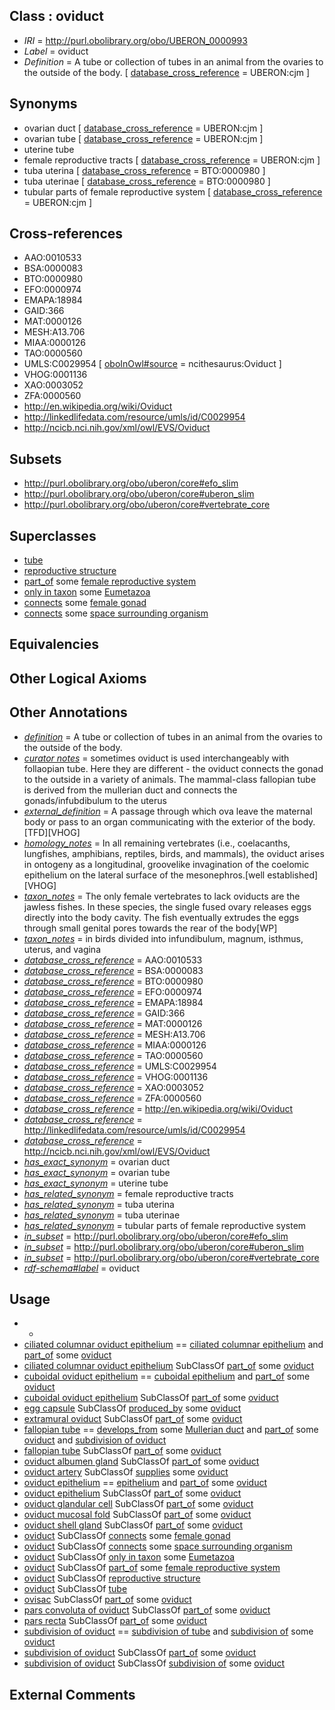
## Class : oviduct

 * *IRI* = http://purl.obolibrary.org/obo/UBERON_0000993
 * *Label* = oviduct
 * *Definition* = A tube or collection of tubes in an animal from the ovaries to the outside of the body. [ [database_cross_reference](../../ef/oboInOwl#hasDbXref.md) = UBERON:cjm ]

## Synonyms

 * ovarian duct [ [database_cross_reference](../../ef/oboInOwl#hasDbXref.md) = UBERON:cjm ]
 * ovarian tube [ [database_cross_reference](../../ef/oboInOwl#hasDbXref.md) = UBERON:cjm ]
 * uterine tube
 * female reproductive tracts [ [database_cross_reference](../../ef/oboInOwl#hasDbXref.md) = UBERON:cjm ]
 * tuba uterina [ [database_cross_reference](../../ef/oboInOwl#hasDbXref.md) = BTO:0000980 ]
 * tuba uterinae [ [database_cross_reference](../../ef/oboInOwl#hasDbXref.md) = BTO:0000980 ]
 * tubular parts of female reproductive system [ [database_cross_reference](../../ef/oboInOwl#hasDbXref.md) = UBERON:cjm ]

## Cross-references

 * AAO:0010533
 * BSA:0000083
 * BTO:0000980
 * EFO:0000974
 * EMAPA:18984
 * GAID:366
 * MAT:0000126
 * MESH:A13.706
 * MIAA:0000126
 * TAO:0000560
 * UMLS:C0029954 [ [oboInOwl#source](../../ce/oboInOwl#source.md) = ncithesaurus:Oviduct ]
 * VHOG:0001136
 * XAO:0003052
 * ZFA:0000560
 * http://en.wikipedia.org/wiki/Oviduct
 * http://linkedlifedata.com/resource/umls/id/C0029954
 * http://ncicb.nci.nih.gov/xml/owl/EVS/Oviduct

## Subsets

 * http://purl.obolibrary.org/obo/uberon/core#efo_slim
 * http://purl.obolibrary.org/obo/uberon/core#uberon_slim
 * http://purl.obolibrary.org/obo/uberon/core#vertebrate_core

## Superclasses

 * [tube](../../UBERON/25/UBERON_0000025.md)
 * [reproductive structure](../../UBERON/56/UBERON_0005156.md)
 * [part_of](../../BFO/50/BFO_0000050.md) some [female reproductive system](../../UBERON/74/UBERON_0000474.md)
 * [only in taxon](../../RO/60/RO_0002160.md) some [Eumetazoa](../../NCBITaxon/72/NCBITaxon_6072.md)
 * [connects](../../RO/76/RO_0002176.md) some [female gonad](../../UBERON/92/UBERON_0000992.md)
 * [connects](../../RO/76/RO_0002176.md) some [space surrounding organism](../../UBERON/14/UBERON_0013514.md)

## Equivalencies


## Other Logical Axioms


## Other Annotations

 * *[definition](../../IAO/15/IAO_0000115.md)* = A tube or collection of tubes in an animal from the ovaries to the outside of the body.
 * *[curator notes](../../IAO/32/IAO_0000232.md)* = sometimes oviduct is used interchangeably with follaopian tube. Here they are different - the oviduct connects the gonad to the outside in a variety of animals. The mammal-class fallopian tube is derived from the mullerian duct and connects the gonads/infubdibulum to the uterus
 * *[external_definition](../../UBPROP/01/UBPROP_0000001.md)* = A passage through which ova leave the maternal body or pass to an organ communicating with the exterior of the body. [TFD][VHOG]
 * *[homology_notes](../../UBPROP/03/UBPROP_0000003.md)* = In all remaining vertebrates (i.e., coelacanths, lungfishes, amphibians, reptiles, birds, and mammals), the oviduct arises in ontogeny as a longitudinal, groovelike invagination of the coelomic epithelium on the lateral surface of the mesonephros.[well established][VHOG]
 * *[taxon_notes](../../UBPROP/08/UBPROP_0000008.md)* = The only female vertebrates to lack oviducts are the jawless fishes. In these species, the single fused ovary releases eggs directly into the body cavity. The fish eventually extrudes the eggs through small genital pores towards the rear of the body[WP]
 * *[taxon_notes](../../UBPROP/08/UBPROP_0000008.md)* = in birds divided into infundibulum, magnum, isthmus, uterus, and vagina
 * *[database_cross_reference](../../ef/oboInOwl#hasDbXref.md)* = AAO:0010533
 * *[database_cross_reference](../../ef/oboInOwl#hasDbXref.md)* = BSA:0000083
 * *[database_cross_reference](../../ef/oboInOwl#hasDbXref.md)* = BTO:0000980
 * *[database_cross_reference](../../ef/oboInOwl#hasDbXref.md)* = EFO:0000974
 * *[database_cross_reference](../../ef/oboInOwl#hasDbXref.md)* = EMAPA:18984
 * *[database_cross_reference](../../ef/oboInOwl#hasDbXref.md)* = GAID:366
 * *[database_cross_reference](../../ef/oboInOwl#hasDbXref.md)* = MAT:0000126
 * *[database_cross_reference](../../ef/oboInOwl#hasDbXref.md)* = MESH:A13.706
 * *[database_cross_reference](../../ef/oboInOwl#hasDbXref.md)* = MIAA:0000126
 * *[database_cross_reference](../../ef/oboInOwl#hasDbXref.md)* = TAO:0000560
 * *[database_cross_reference](../../ef/oboInOwl#hasDbXref.md)* = UMLS:C0029954
 * *[database_cross_reference](../../ef/oboInOwl#hasDbXref.md)* = VHOG:0001136
 * *[database_cross_reference](../../ef/oboInOwl#hasDbXref.md)* = XAO:0003052
 * *[database_cross_reference](../../ef/oboInOwl#hasDbXref.md)* = ZFA:0000560
 * *[database_cross_reference](../../ef/oboInOwl#hasDbXref.md)* = http://en.wikipedia.org/wiki/Oviduct
 * *[database_cross_reference](../../ef/oboInOwl#hasDbXref.md)* = http://linkedlifedata.com/resource/umls/id/C0029954
 * *[database_cross_reference](../../ef/oboInOwl#hasDbXref.md)* = http://ncicb.nci.nih.gov/xml/owl/EVS/Oviduct
 * *[has_exact_synonym](../../ym/oboInOwl#hasExactSynonym.md)* = ovarian duct
 * *[has_exact_synonym](../../ym/oboInOwl#hasExactSynonym.md)* = ovarian tube
 * *[has_exact_synonym](../../ym/oboInOwl#hasExactSynonym.md)* = uterine tube
 * *[has_related_synonym](../../ym/oboInOwl#hasRelatedSynonym.md)* = female reproductive tracts
 * *[has_related_synonym](../../ym/oboInOwl#hasRelatedSynonym.md)* = tuba uterina
 * *[has_related_synonym](../../ym/oboInOwl#hasRelatedSynonym.md)* = tuba uterinae
 * *[has_related_synonym](../../ym/oboInOwl#hasRelatedSynonym.md)* = tubular parts of female reproductive system
 * *[in_subset](../../et/oboInOwl#inSubset.md)* = http://purl.obolibrary.org/obo/uberon/core#efo_slim
 * *[in_subset](../../et/oboInOwl#inSubset.md)* = http://purl.obolibrary.org/obo/uberon/core#uberon_slim
 * *[in_subset](../../et/oboInOwl#inSubset.md)* = http://purl.obolibrary.org/obo/uberon/core#vertebrate_core
 * *[rdf-schema#label](../../el/rdf-schema#label.md)* = oviduct

## Usage

 * -
 * [ciliated columnar oviduct epithelium](../../UBERON/89/UBERON_0007589.md) == [ciliated columnar epithelium](../../UBERON/92/UBERON_0007592.md) and [part_of](../../BFO/50/BFO_0000050.md) some [oviduct](../../UBERON/93/UBERON_0000993.md)
 * [ciliated columnar oviduct epithelium](../../UBERON/89/UBERON_0007589.md) SubClassOf [part_of](../../BFO/50/BFO_0000050.md) some [oviduct](../../UBERON/93/UBERON_0000993.md)
 * [cuboidal oviduct epithelium](../../UBERON/90/UBERON_0007590.md) == [cuboidal epithelium](../../UBERON/77/UBERON_0010077.md) and [part_of](../../BFO/50/BFO_0000050.md) some [oviduct](../../UBERON/93/UBERON_0000993.md)
 * [cuboidal oviduct epithelium](../../UBERON/90/UBERON_0007590.md) SubClassOf [part_of](../../BFO/50/BFO_0000050.md) some [oviduct](../../UBERON/93/UBERON_0000993.md)
 * [egg capsule](../../UBERON/36/UBERON_3010636.md) SubClassOf [produced_by](../../RO/01/RO_0003001.md) some [oviduct](../../UBERON/93/UBERON_0000993.md)
 * [extramural oviduct](../../UBERON/19/UBERON_0018319.md) SubClassOf [part_of](../../BFO/50/BFO_0000050.md) some [oviduct](../../UBERON/93/UBERON_0000993.md)
 * [fallopian tube](../../UBERON/89/UBERON_0003889.md) == [develops_from](../../RO/02/RO_0002202.md) some [Mullerian duct](../../UBERON/90/UBERON_0003890.md) and [part_of](../../BFO/50/BFO_0000050.md) some [oviduct](../../UBERON/93/UBERON_0000993.md) and [subdivision of oviduct](../../UBERON/15/UBERON_0013515.md)
 * [fallopian tube](../../UBERON/89/UBERON_0003889.md) SubClassOf [part_of](../../BFO/50/BFO_0000050.md) some [oviduct](../../UBERON/93/UBERON_0000993.md)
 * [oviduct albumen gland](../../UBERON/35/UBERON_0034735.md) SubClassOf [part_of](../../BFO/50/BFO_0000050.md) some [oviduct](../../UBERON/93/UBERON_0000993.md)
 * [oviduct artery](../../UBERON/03/UBERON_3010503.md) SubClassOf [supplies](../../RO/78/RO_0002178.md) some [oviduct](../../UBERON/93/UBERON_0000993.md)
 * [oviduct epithelium](../../UBERON/04/UBERON_0004804.md) == [epithelium](../../UBERON/83/UBERON_0000483.md) and [part_of](../../BFO/50/BFO_0000050.md) some [oviduct](../../UBERON/93/UBERON_0000993.md)
 * [oviduct epithelium](../../UBERON/04/UBERON_0004804.md) SubClassOf [part_of](../../BFO/50/BFO_0000050.md) some [oviduct](../../UBERON/93/UBERON_0000993.md)
 * [oviduct glandular cell](../../CL/91/CL_1001591.md) SubClassOf [part_of](../../BFO/50/BFO_0000050.md) some [oviduct](../../UBERON/93/UBERON_0000993.md)
 * [oviduct mucosal fold](../../UBERON/43/UBERON_0018343.md) SubClassOf [part_of](../../BFO/50/BFO_0000050.md) some [oviduct](../../UBERON/93/UBERON_0000993.md)
 * [oviduct shell gland](../../UBERON/75/UBERON_0008975.md) SubClassOf [part_of](../../BFO/50/BFO_0000050.md) some [oviduct](../../UBERON/93/UBERON_0000993.md)
 * [oviduct](../../UBERON/93/UBERON_0000993.md) SubClassOf [connects](../../RO/76/RO_0002176.md) some [female gonad](../../UBERON/92/UBERON_0000992.md)
 * [oviduct](../../UBERON/93/UBERON_0000993.md) SubClassOf [connects](../../RO/76/RO_0002176.md) some [space surrounding organism](../../UBERON/14/UBERON_0013514.md)
 * [oviduct](../../UBERON/93/UBERON_0000993.md) SubClassOf [only in taxon](../../RO/60/RO_0002160.md) some [Eumetazoa](../../NCBITaxon/72/NCBITaxon_6072.md)
 * [oviduct](../../UBERON/93/UBERON_0000993.md) SubClassOf [part_of](../../BFO/50/BFO_0000050.md) some [female reproductive system](../../UBERON/74/UBERON_0000474.md)
 * [oviduct](../../UBERON/93/UBERON_0000993.md) SubClassOf [reproductive structure](../../UBERON/56/UBERON_0005156.md)
 * [oviduct](../../UBERON/93/UBERON_0000993.md) SubClassOf [tube](../../UBERON/25/UBERON_0000025.md)
 * [ovisac](../../UBERON/29/UBERON_3010529.md) SubClassOf [part_of](../../BFO/50/BFO_0000050.md) some [oviduct](../../UBERON/93/UBERON_0000993.md)
 * [pars convoluta of oviduct](../../UBERON/81/UBERON_3010781.md) SubClassOf [part_of](../../BFO/50/BFO_0000050.md) some [oviduct](../../UBERON/93/UBERON_0000993.md)
 * [pars recta](../../UBERON/80/UBERON_3010780.md) SubClassOf [part_of](../../BFO/50/BFO_0000050.md) some [oviduct](../../UBERON/93/UBERON_0000993.md)
 * [subdivision of oviduct](../../UBERON/15/UBERON_0013515.md) == [subdivision of tube](../../UBERON/22/UBERON_0013522.md) and [subdivision of](../../core#subdivision/of/core#subdivision_of.md) some [oviduct](../../UBERON/93/UBERON_0000993.md)
 * [subdivision of oviduct](../../UBERON/15/UBERON_0013515.md) SubClassOf [part_of](../../BFO/50/BFO_0000050.md) some [oviduct](../../UBERON/93/UBERON_0000993.md)
 * [subdivision of oviduct](../../UBERON/15/UBERON_0013515.md) SubClassOf [subdivision of](../../core#subdivision/of/core#subdivision_of.md) some [oviduct](../../UBERON/93/UBERON_0000993.md)

## External Comments

